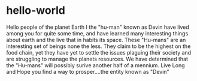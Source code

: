 # hello-world
Hello people of the planet Earth
I the "hu-man" known as Devin have lived among you for quite some time, and have learned many interesting things about earth and the live that in habits its space. These "Hu-mans" are an interesting set of beings none the less. They claim to be the highest on the food chain, yet they have yet to settle the issues plaguing their society and are struggling to manage the planets resources. We have determined that the "Hu-mans" will possibly surive another half of a mennium. Live Long and Hope you find a way to prosper....the entity known as "Devin"
